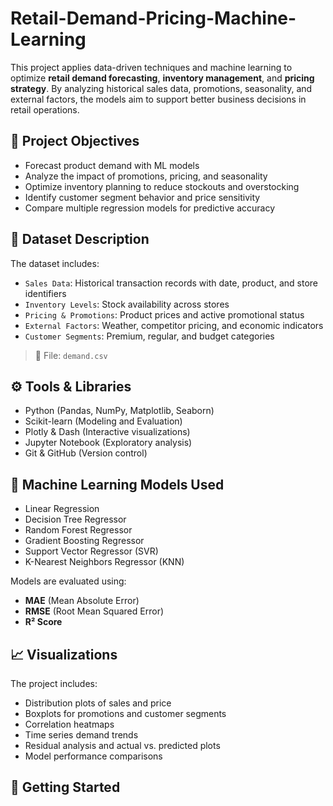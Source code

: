 # Retail-Demand-Pricing-Machine-Learning
This project applies data-driven techniques and machine learning to optimize **retail demand forecasting**, **inventory management**, and **pricing strategy**. By analyzing historical sales data, promotions, seasonality, and external factors, the models aim to support better business decisions in retail operations.

## 🧠 Project Objectives

- Forecast product demand with ML models
- Analyze the impact of promotions, pricing, and seasonality
- Optimize inventory planning to reduce stockouts and overstocking
- Identify customer segment behavior and price sensitivity
- Compare multiple regression models for predictive accuracy
## 📁 Dataset Description

The dataset includes:

- `Sales Data`: Historical transaction records with date, product, and store identifiers
- `Inventory Levels`: Stock availability across stores
- `Pricing & Promotions`: Product prices and active promotional status
- `External Factors`: Weather, competitor pricing, and economic indicators
- `Customer Segments`: Premium, regular, and budget categories
> 📍 File: `demand.csv`

## ⚙️ Tools & Libraries

- Python (Pandas, NumPy, Matplotlib, Seaborn)
- Scikit-learn (Modeling and Evaluation)
- Plotly & Dash (Interactive visualizations)
- Jupyter Notebook (Exploratory analysis)
- Git & GitHub (Version control)
## 🧪 Machine Learning Models Used
- Linear Regression
- Decision Tree Regressor
- Random Forest Regressor
- Gradient Boosting Regressor
- Support Vector Regressor (SVR)
- K-Nearest Neighbors Regressor (KNN)

Models are evaluated using:
- **MAE** (Mean Absolute Error)
- **RMSE** (Root Mean Squared Error)
- **R² Score**
## 📈 Visualizations
The project includes:
- Distribution plots of sales and price
- Boxplots for promotions and customer segments
- Correlation heatmaps
- Time series demand trends
- Residual analysis and actual vs. predicted plots
- Model performance comparisons
## 🚀 Getting Started


